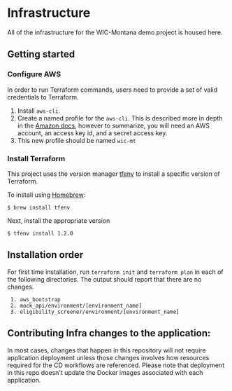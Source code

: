 # Infrastructure
All of the infrastructure for the WIC-Montana demo project is housed here.

## Getting started

### Configure AWS
In order to run Terraform commands, users need to provide a set of valid credentials to Terraform.
1. Install `aws-cli`.
2. Create a named profile for the `aws-cli`. This is described more in depth in the [Amazon docs](https://docs.aws.amazon.com/cli/latest/userguide/cli-configure-profiles.html), however to summarize, you will need an AWS account, an access key id, and a secret access key.
3. This new profile should be named `wic-mt`

### Install Terraform
This project uses the version manager [tfenv](https://formulae.brew.sh/formula/tfenv) to install a specific version of Terraform.

To install using [Homebrew](https://brew.sh/):

```
$ brew install tfenv
```

Next, install the appropriate version

```
$ tfenv install 1.2.0
```
## Installation order
For first time installation, run `terraform init` and `terraform plan` in each of the following directories. The output should report that there are no changes.

     1. aws_bootstrap
     2. mock_api/environment/[environment_name]
     3. eligibility_screener/environment/[environment_name]

## Contributing Infra changes to the application:
In most cases, changes that happen in this repository will not require application deployment unless those changes involves how resources required for the CD workflows are referenced. Please note that deployment in this repo doesn't update the Docker images associated with each application. 
